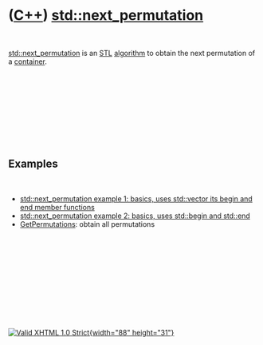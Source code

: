



 

 

 

 

 

([C++](Cpp.htm)) [std::next\_permutation](CppStdNext_permutation.htm)
=====================================================================

 

[std::next\_permutation](CppStdNext_permutation.htm) is an
[STL](CppStl.htm) [algorithm](CppAlgorithm.htm) to obtain the next
permutation of a [container](CppContainer.htm).

 

 

 

 

 

Examples
--------

 

-   [std::next\_permutation example 1: basics, uses std::vector its
    begin and end member functions](CppStdNext_permutationExample1.htm)
-   [std::next\_permutation example 2: basics, uses std::begin and
    std::end](CppStdNext_permutationExample2.htm)
-   [GetPermutations](CppGetPermutations.htm): obtain all permutations

 

 

 

 

 





 

[![Valid XHTML 1.0 Strict](valid-xhtml10.png){width="88"
height="31"}](http://validator.w3.org/check?uri=referer)
